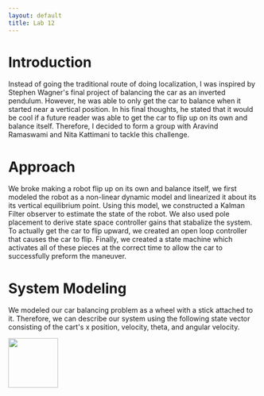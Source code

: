 ```yaml
---
layout: default
title: Lab 12
---
```


# Introduction

Instead of going the traditional route of doing localization, I was inspired by Stephen Wagner's final project of balancing the car as an inverted pendulum. However, he was able to only get the car to balance when it started near a vertical position. In his final thoughts, he stated that it would be cool if a future reader was able to get the car to flip up on its own and balance itself. Therefore, I decided to form a group with Aravind Ramaswami and Nita Kattimani to tackle this challenge.

# Approach

We broke making a robot flip up on its own and balance itself, we first modeled the robot as a non-linear dynamic model and linearized it about its its vertical equilibrium point. Using this model, we constructed a Kalman Filter observer to estimate the state of the robot. We also used pole placement to derive state space controller gains that stabalize the system. To actually get the car to flip upward, we created an open loop controller that causes the car to flip. Finally, we created a state machine which activates all of these pieces at the correct time to allow the car to successfully preform the maneuver. 

# System Modeling

We modeled our car balancing problem as a wheel with a stick attached to it. Therefore, we can describe our system using the following state vector consisting of the cart's x position, velocity, theta, and angular velocity.

<img src="https://github.com/user-attachments/assets/1513a67a-173e-4aca-acf5-7c09951dcfb9" width="100">






